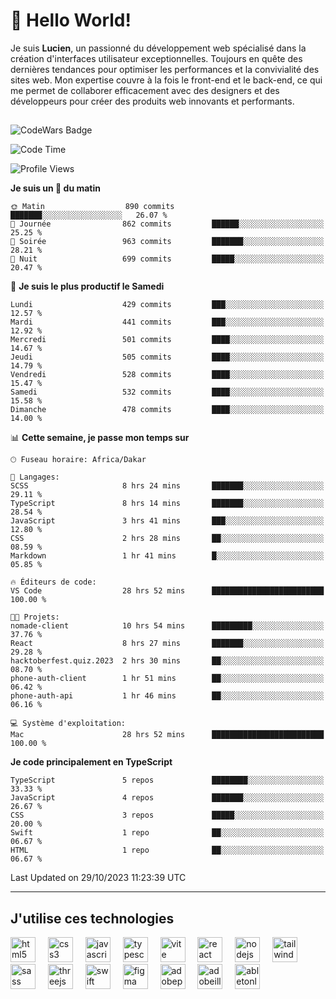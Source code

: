# 👋 Hello World!

Je suis **Lucien**, un passionné du développement web spécialisé dans la création d'interfaces utilisateur exceptionnelles. Toujours en quête des dernières tendances pour optimiser les performances et la convivialité des sites web. Mon expertise couvre à la fois le front-end et le back-end, ce qui me permet de collaborer efficacement avec des designers et des développeurs pour créer des produits web innovants et performants.

##

![CodeWars Badge](https://www.codewars.com/users/xyhomi3/badges/small)

<!--START_SECTION:waka-->
![Code Time](http://img.shields.io/badge/Code%20Time-158%20hrs%202%20mins-blue)

![Profile Views](http://img.shields.io/badge/Vues%20du%20profil-0-blue)

**Je suis un 🐤 du matin** 

```text
🌞 Matin                  890 commits         ███████░░░░░░░░░░░░░░░░░░   26.07 % 
🌆 Journée                862 commits         ██████░░░░░░░░░░░░░░░░░░░   25.25 % 
🌃 Soirée                 963 commits         ███████░░░░░░░░░░░░░░░░░░   28.21 % 
🌙 Nuit                   699 commits         █████░░░░░░░░░░░░░░░░░░░░   20.47 % 
```
📅 **Je suis le plus productif le Samedi** 

```text
Lundi                    429 commits         ███░░░░░░░░░░░░░░░░░░░░░░   12.57 % 
Mardi                    441 commits         ███░░░░░░░░░░░░░░░░░░░░░░   12.92 % 
Mercredi                 501 commits         ████░░░░░░░░░░░░░░░░░░░░░   14.67 % 
Jeudi                    505 commits         ████░░░░░░░░░░░░░░░░░░░░░   14.79 % 
Vendredi                 528 commits         ████░░░░░░░░░░░░░░░░░░░░░   15.47 % 
Samedi                   532 commits         ████░░░░░░░░░░░░░░░░░░░░░   15.58 % 
Dimanche                 478 commits         ████░░░░░░░░░░░░░░░░░░░░░   14.00 % 
```


📊 **Cette semaine, je passe mon temps sur** 

```text
🕑︎ Fuseau horaire: Africa/Dakar

💬 Langages: 
SCSS                     8 hrs 24 mins       ███████░░░░░░░░░░░░░░░░░░   29.11 % 
TypeScript               8 hrs 14 mins       ███████░░░░░░░░░░░░░░░░░░   28.54 % 
JavaScript               3 hrs 41 mins       ███░░░░░░░░░░░░░░░░░░░░░░   12.80 % 
CSS                      2 hrs 28 mins       ██░░░░░░░░░░░░░░░░░░░░░░░   08.59 % 
Markdown                 1 hr 41 mins        █░░░░░░░░░░░░░░░░░░░░░░░░   05.85 % 

🔥 Éditeurs de code: 
VS Code                  28 hrs 52 mins      █████████████████████████   100.00 % 

🐱‍💻 Projets: 
nomade-client            10 hrs 54 mins      █████████░░░░░░░░░░░░░░░░   37.76 % 
React                    8 hrs 27 mins       ███████░░░░░░░░░░░░░░░░░░   29.28 % 
hacktoberfest.quiz.2023  2 hrs 30 mins       ██░░░░░░░░░░░░░░░░░░░░░░░   08.70 % 
phone-auth-client        1 hr 51 mins        ██░░░░░░░░░░░░░░░░░░░░░░░   06.42 % 
phone-auth-api           1 hr 46 mins        ██░░░░░░░░░░░░░░░░░░░░░░░   06.16 % 

💻 Système d'exploitation: 
Mac                      28 hrs 52 mins      █████████████████████████   100.00 % 
```

**Je code principalement en TypeScript** 

```text
TypeScript               5 repos             ████████░░░░░░░░░░░░░░░░░   33.33 % 
JavaScript               4 repos             ███████░░░░░░░░░░░░░░░░░░   26.67 % 
CSS                      3 repos             █████░░░░░░░░░░░░░░░░░░░░   20.00 % 
Swift                    1 repo              ██░░░░░░░░░░░░░░░░░░░░░░░   06.67 % 
HTML                     1 repo              ██░░░░░░░░░░░░░░░░░░░░░░░   06.67 % 
```




 Last Updated on 29/10/2023 11:23:39 UTC
<!--END_SECTION:waka-->
---

## J'utilise ces technologies

<div align="left">
  <img src="https://skillicons.dev/icons?i=html" height="40" alt="html5 logo"  />
  <img width="12" />
  <img src="https://skillicons.dev/icons?i=css" height="40" alt="css3 logo"  />
  <img width="12" />
  <img src="https://skillicons.dev/icons?i=js" height="40" alt="javascript logo"  />
  <img width="12" />
  <img src="https://skillicons.dev/icons?i=ts" height="40" alt="typescript logo"  />
  <img width="12" />
  <img src="https://skillicons.dev/icons?i=vite" height="40" alt="vite logo"  />
  <img width="12" />
  <img src="https://skillicons.dev/icons?i=react" height="40" alt="react logo"  />
  <img width="12" />
  <img src="https://cdn.jsdelivr.net/gh/devicons/devicon/icons/nodejs/nodejs-original.svg" height="40" alt="nodejs logo"  />
  <img width="12" />
  <img src="https://skillicons.dev/icons?i=tailwind" height="40" alt="tailwindcss logo"  />
  <img width="12" />
  <img src="https://skillicons.dev/icons?i=sass" height="40" alt="sass logo"  />
  <img width="12" />
  <img src="https://skillicons.dev/icons?i=threejs" height="40" alt="threejs logo"  />
  <img width="12" />
  <img src="https://skillicons.dev/icons?i=swift" height="40" alt="swift logo"  />
  <img width="12" />
  <img src="https://skillicons.dev/icons?i=figma" height="40" alt="figma logo"  />
  <img width="12" />
  <img src="https://skillicons.dev/icons?i=ps" height="40" alt="adobephotoshop logo"  />
  <img width="12" />
  <img src="https://skillicons.dev/icons?i=ai" height="40" alt="adobeillustrator logo"  />
  <img width="12" />
  <img src="https://skillicons.dev/icons?i=ableton" height="40" alt="abletonlive logo"  />
</div>




